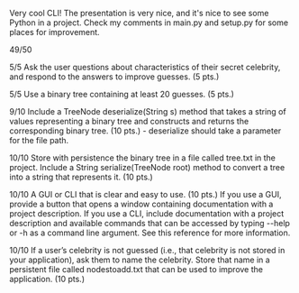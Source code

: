 Very cool CLI! The presentation is very nice, and it's nice to see some Python in a project. Check my comments in main.py and 
setup.py for some places for improvement. 

49/50 

5/5 Ask the user questions about characteristics of their secret celebrity, and respond to the answers to improve guesses. (5 pts.)

5/5 Use a binary tree containing at least 20 guesses. (5 pts.)

9/10 Include a TreeNode deserialize(String s) method that takes a string of values representing a binary tree and constructs and returns the corresponding binary tree. (10 pts.)
    - deserialize should take a parameter for the file path.

10/10 Store with persistence the binary tree in a file called tree.txt in the project. Include a String serialize(TreeNode root) method to convert a tree into a string that represents it. (10 pts.)  

10/10 A GUI or CLI that is clear and easy to use. (10 pts.)
If you use a GUI, provide a button that opens a window containing documentation with a project description.
If you use a CLI, include documentation with a project description and available commands that can be accessed by typing --help or -h as a command line argument. See this reference for more information.

10/10 If a user’s celebrity is not guessed (i.e., that celebrity is not stored in your application), ask them to name the celebrity. Store that name in a persistent file called nodestoadd.txt that can be used to improve the application. (10 pts.) 


